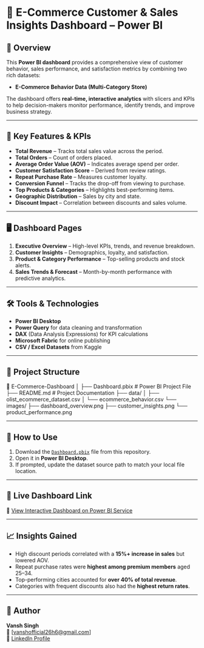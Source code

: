 # 🛒 E-Commerce Customer & Sales Insights Dashboard – Power BI

## 📌 Overview
This **Power BI dashboard** provides a comprehensive view of customer behavior, sales performance, and satisfaction metrics by combining two rich datasets:
- **E-Commerce Behavior Data (Multi-Category Store)**

The dashboard offers **real-time, interactive analytics** with slicers and KPIs to help decision-makers monitor performance, identify trends, and improve business strategy.

---

## 🎯 Key Features & KPIs
- **Total Revenue** – Tracks total sales value across the period.
- **Total Orders** – Count of orders placed.
- **Average Order Value (AOV)** – Indicates average spend per order.
- **Customer Satisfaction Score** – Derived from review ratings.
- **Repeat Purchase Rate** – Measures customer loyalty.
- **Conversion Funnel** – Tracks the drop-off from viewing to purchase.
- **Top Products & Categories** – Highlights best-performing items.
- **Geographic Distribution** – Sales by city and state.
- **Discount Impact** – Correlation between discounts and sales volume.

---

## 🖥 Dashboard Pages
1. **Executive Overview** – High-level KPIs, trends, and revenue breakdown.
2. **Customer Insights** – Demographics, loyalty, and satisfaction.
3. **Product & Category Performance** – Top-selling products and stock alerts.
4. **Sales Trends & Forecast** – Month-by-month performance with predictive analytics.

---

## 🛠 Tools & Technologies
- **Power BI Desktop**
- **Power Query** for data cleaning and transformation
- **DAX** (Data Analysis Expressions) for KPI calculations
- **Microsoft Fabric** for online publishing
- **CSV / Excel Datasets** from Kaggle

---

## 📂 Project Structure
📁 E-Commerce-Dashboard
│
├── Dashboard.pbix # Power BI Project File
├── README.md # Project Documentation
├── data/
│ ├── olist_ecommerce_dataset.csv
│ └── ecommerce_behavior.csv
└── images/
├── dashboard_overview.png
├── customer_insights.png
└── product_performance.png


---

## 🚀 How to Use
1. Download the [`Dashboard.pbix`](Dashboard.pbix) file from this repository.
2. Open it in **Power BI Desktop**.
3. If prompted, update the dataset source path to match your local file location.

---

## 🌟 Live Dashboard Link
🔗 [View Interactive Dashboard on Power BI Service](https://app.powerbi.com/groups/me/reports/fa4e723c-f1ea-4214-9817-7acfe60c0480/4a2681ee2e028c6c90d0?ctid=0c2c5eb2-7477-4593-ac08-f1de3be027d2&experience=power-bi)

---

## 📈 Insights Gained
- High discount periods correlated with a **15%+ increase in sales** but lowered AOV.
- Repeat purchase rates were **highest among premium members** aged 25–34.
- Top-performing cities accounted for **over 40% of total revenue**.
- Categories with frequent discounts also had the **highest return rates**.

---

## 👤 Author
**Vansh Singh**  
📧 [vanshofficial26h6@gmail.com]  
🔗 [LinkedIn Profile](https://www.linkedin.com/in/vansh-singh-9b687a285/)  



